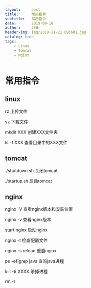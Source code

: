 ```yaml
---
layout:     post
title:      常用指令
subtitle:   常用指令
date:       2019-09-16
author:     JYH
header-img: img/2018-11-21 095601.jpg
catalog: true
tags:
    - Linux
    - Tomcat
    - Nginx
---
```


# 常用指令

## linux
rz 上传文件

sz 下载文件

mkdir XXX 创建XXX文件夹

ls -f XXX 查看目录中的XXX文件



## tomcat
./shutdown.sh 关闭tomcat

./startup.sh  启动tomcat

## nginx
nginx -V 查看nginx版本和安装位置

nginx -v 查看nginx版本

start nginx 启动nginx

nginx -t 检查配置文件

nginx -s reload 重启nginx










ps -ef|grep java 查询java进程

kill -9 XXXX 杀掉进程

rm -r    



